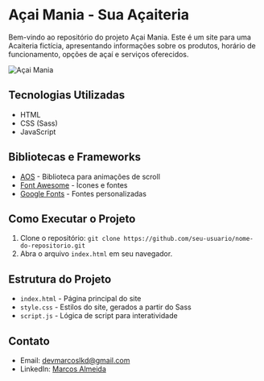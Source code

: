 # Açai Mania - Sua Açaiteria

Bem-vindo ao repositório do projeto Açai Mania. Este é um site para uma Acaiteria fictícia, apresentando informações sobre os produtos, horário de funcionamento, opções de açaí e serviços oferecidos.

![Açai Mania](assets/açai-mania-git.png)

## Tecnologias Utilizadas

- HTML
- CSS (Sass)
- JavaScript

## Bibliotecas e Frameworks

- [AOS](https://github.com/michalsnik/aos) - Biblioteca para animações de scroll
- [Font Awesome](https://fontawesome.com/) - Ícones e fontes
- [Google Fonts](https://fonts.google.com/) - Fontes personalizadas

## Como Executar o Projeto

1. Clone o repositório: `git clone https://github.com/seu-usuario/nome-do-repositorio.git`
2. Abra o arquivo `index.html` em seu navegador.

## Estrutura do Projeto

- `index.html` - Página principal do site
- `style.css` - Estilos do site, gerados a partir do Sass
- `script.js` - Lógica de script para interatividade


## Contato

- Email: devmarcoslkd@gmail.com
- LinkedIn: [Marcos Almeida](https://www.linkedin.com/in/marcos-araujo-28b563292/)
